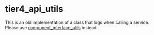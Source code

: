 # tier4_api_utils

This is an old implementation of a class that logs when calling a service.
Please use [component_interface_utils](../component_interface_utils/README.md) instead.
